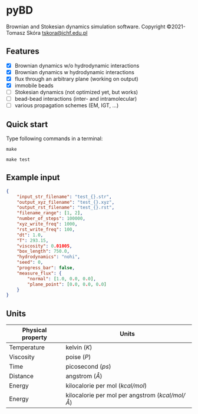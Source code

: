 # pyBD

Brownian and Stokesian dynamics simulation software.
Copyright &copy;2021- Tomasz Skóra [tskora@ichf.edu.pl](mailto:tskora@ichf.edu.pl)

## Features

- [x] Brownian dynamics w/o hydrodynamic interactions
- [x] Brownian dynamics w hydrodynamic interactions
- [x] flux through an arbitrary plane (working on output)
- [x] immobile beads
- [ ] Stokesian dynamics (not optimized yet, but works)
- [ ] bead-bead interactions (inter- and intramolecular)
- [ ] various propagation schemes (EM, IGT, ...)

## Quick start

Type following commands in a terminal:

`make`

`make test`

## Example input

```json
{
	"input_str_filename": "test_{}.str",
	"output_xyz_filename": "test_{}.xyz",
	"output_rst_filename": "test_{}.rst",
	"filename_range": [1, 2],
	"number_of_steps": 100000,
	"xyz_write_freq": 1000,
	"rst_write_freq": 100,
	"dt": 1.0,
	"T": 293.15,
	"viscosity": 0.01005,
	"box_length": 750.0,
	"hydrodynamics": "nohi",
	"seed": 0,
	"progress_bar": false,
	"measure_flux": {
		"normal": [1.0, 0.0, 0.0],
		"plane_point": [0.0, 0.0, 0.0]
	}
}
```

## Units

| Physical property | Units |
|---|---|
| Temperature | kelvin (*K*) |
| Viscosity | poise (*P*) |
| Time | picosecond (*ps*) |
| Distance | angstrom (*Å*) |
| Energy | kilocalorie per mol (*kcal/mol*) |
| Energy | kilocalorie per mol per angstrom (*kcal/mol/Å*) |